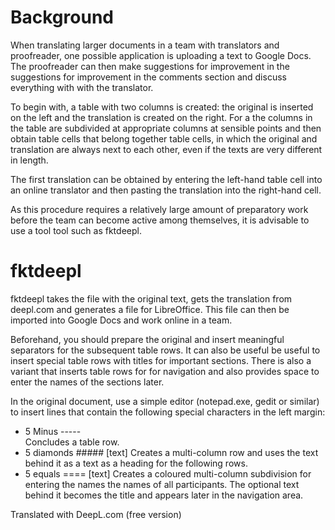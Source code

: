 # Background

When translating larger documents in a team with translators and
proofreader, one possible application is uploading a text to Google Docs. The proofreader can then make suggestions for improvement in the
suggestions for improvement in the comments section and discuss everything with
with the translator.

To begin with, a table with two columns is created: the original is inserted on the left and the translation is created on the right. For a
the columns in the table are subdivided at appropriate
columns at sensible points and then obtain table cells that belong together
table cells, in which the original and translation are always next to each other, even if the texts are very different in length.

The first translation can be obtained by entering the left-hand table cell
into an online translator and then pasting the translation into
the right-hand cell.

As this procedure requires a relatively large amount of preparatory work before the
team can become active among themselves, it is advisable to use a tool
tool such as fktdeepl.

# fktdeepl

fktdeepl takes the file with the original text,
gets the translation from deepl.com and generates a file for
LibreOffice. This file can then be imported into Google Docs
and work online in a team.

Beforehand, you should prepare the original and insert meaningful separators
for the subsequent table rows. It can also be useful
be useful to insert special table rows with titles for important
sections. There is also a variant that inserts table rows for
for navigation and also provides space to enter the names of the sections later.

In the original document, use a simple editor (notepad.exe, gedit or similar) to insert lines that contain the following special
characters in the left margin:

- 5 Minus -----  
  Concludes a table row.
- 5 diamonds ##### [text]
  Creates a multi-column row and uses the text behind it as a
  text as a heading for the following rows.
- 5 equals ==== [text]
  Creates a coloured multi-column subdivision for entering the names
  the names of all participants. The optional text behind it 
  becomes the title and appears later in the navigation area.

Translated with DeepL.com (free version)